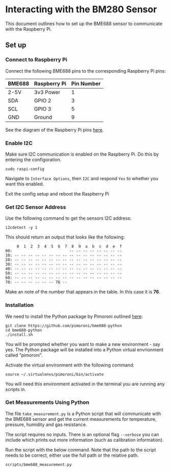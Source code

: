 # Interacting with the BM280 Sensor #

This document outlines how to set up the BME688 sensor to communicate with the Raspberry Pi.


## Set up ##


### Connect to Raspberry Pi ###

Connect the following BME688 pins to the corresponding Raspberry Pi pins:

| **BME688** | **Raspberry Pi** | **Pin Number** |
| ---------- | ---------------- | -------------- |
| 2-5V       | 3v3 Power        | 1              |
| SDA        | GPIO 2           | 3              |
| SCL        | GPIO 3           | 5              |
| GND        | Ground           | 9              |

See the diagram of the Raspberry Pi pins [here](https://www.raspberrypi.com/documentation/computers/raspberry-pi.html#gpio).


### Enable I2C  ###

Make sure I2C communication is enabled on the Raspberry Pi. Do this by entering the configoration.

```
sudo raspi-config
```

Navigate to `Interface Options`, then `I2C` and respond `Yes` to whether you want this enabled.

Exit the config setup and reboot the Raspberry Pi


### Get I2C Sensor Address ###

Use the following command to get the sensors I2C address:

```
i2cdetect -y 1
```

This should return an output that looks like the following:

```
     0  1  2  3  4  5  6  7  8  9  a  b  c  d  e  f
00:                         -- -- -- -- -- -- -- -- 
10: -- -- -- -- -- -- -- -- -- -- -- -- -- -- -- -- 
20: -- -- -- -- -- -- -- -- -- -- -- -- -- -- -- -- 
30: -- -- -- -- -- -- -- -- -- -- -- -- -- -- -- -- 
40: -- -- -- -- -- -- -- -- -- -- -- -- -- -- -- -- 
50: -- -- -- -- -- -- -- -- -- -- -- -- -- -- -- -- 
60: -- -- -- -- -- -- -- -- -- -- -- -- -- -- -- -- 
70: -- -- -- -- -- -- 76 -- 
```

Make an note of the number that appears in the table. In this case it is **76**.


### Installation  ###

We need to install the Python package by Pimoroni outlined [here](https://github.com/pimoroni/bme680-python/tree/main):

```
git clone https://github.com/pimoroni/bme680-python
cd bme680-python
./install.sh
```
You will be prompted whether you want to make a new environment - say yes. The Python package will be installed into a Python virtual envrionment called "pimoroni".

Activate the virtual environment with the following command:

```
source ~/.virtualenvs/pimoroni/bin/activate
```

You will need this environment activated in the terminal you are running any scripts in.


### Get Measurements Using Python ###

The file `take_measurement.py` is a Python script that will communicate with the BME688 sensor and get the current measurements for temperature, pressure, humidity and gas resistance.

The script requires no inputs. There is an optional flag `--verbose` you can include which prints out more information (such as calibration information).

Run the script with the below command. Note that the path to the script needs to be correct, either use the full path or the relative path.

```bash
scripts/bme688_measurement.py 
```
